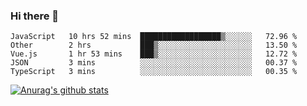 ### Hi there 👋



<!--
**webB1an/webB1an** is a ✨ _special_ ✨ repository because its `README.md` (this file) appears on your GitHub profile.

Here are some ideas to get you started:

- 🔭 I’m currently working on ...
- 🌱 I’m currently learning ...
- 👯 I’m looking to collaborate on ...
- 🤔 I’m looking for help with ...
- 💬 Ask me about ...
- 📫 How to reach me: ...
- 😄 Pronouns: ...
- ⚡ Fun fact: ...
-->

<!--START_SECTION:waka-->
```text
JavaScript   10 hrs 52 mins  ██████████████████▒░░░░░░   72.96 % 
Other        2 hrs           ███▒░░░░░░░░░░░░░░░░░░░░░   13.50 % 
Vue.js       1 hr 53 mins    ███▒░░░░░░░░░░░░░░░░░░░░░   12.72 % 
JSON         3 mins          ░░░░░░░░░░░░░░░░░░░░░░░░░   00.37 % 
TypeScript   3 mins          ░░░░░░░░░░░░░░░░░░░░░░░░░   00.35 % 
```
<!--END_SECTION:waka-->


[![Anurag's github stats](https://github-readme-stats.vercel.app/api?username=webB1an&show_icons=true&theme=radical)](https://github.com/anuraghazra/github-readme-stats)

